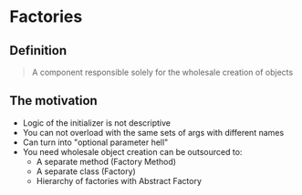 # Factories

## Definition

> A component responsible solely for the wholesale creation of objects

## The motivation
* Logic of the initializer is not descriptive
* You can not overload with the same sets of args with different names
* Can turn into "optional parameter hell"
* You need wholesale object creation can be outsourced to:
    * A separate method (Factory Method)
    * A separate class (Factory)
    * Hierarchy of factories with Abstract Factory
